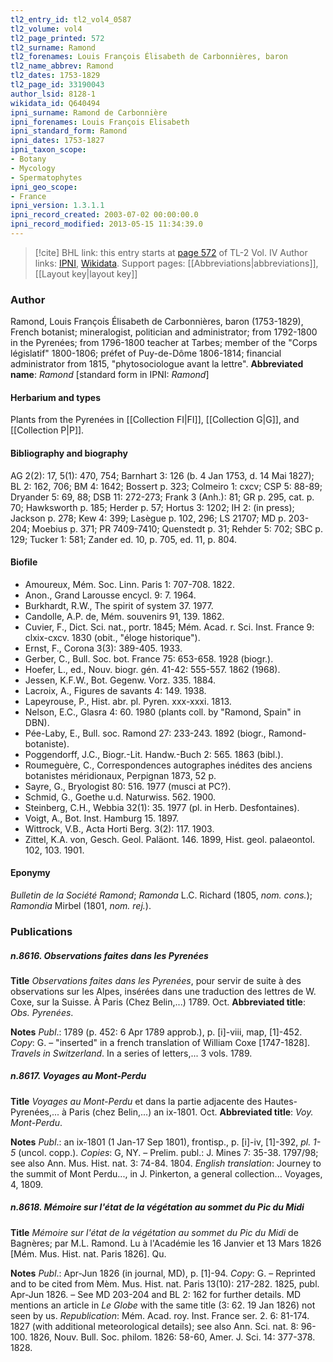 ```yaml
---
tl2_entry_id: tl2_vol4_0587
tl2_volume: vol4
tl2_page_printed: 572
tl2_surname: Ramond
tl2_forenames: Louis François Élisabeth de Carbonnières, baron
tl2_name_abbrev: Ramond
tl2_dates: 1753-1829
tl2_page_id: 33190043
author_lsid: 8128-1
wikidata_id: Q640494
ipni_surname: Ramond de Carbonnière
ipni_forenames: Louis François Elisabeth
ipni_standard_form: Ramond
ipni_dates: 1753-1827
ipni_taxon_scope: 
- Botany
- Mycology
- Spermatophytes
ipni_geo_scope: 
- France
ipni_version: 1.3.1.1
ipni_record_created: 2003-07-02 00:00:00.0
ipni_record_modified: 2013-05-15 11:34:39.0
---
```


> [!cite] BHL link: this entry starts at [page 572](https://www.biodiversitylibrary.org/page/33190043) of TL-2 Vol. IV
> Author links: [IPNI](https://www.ipni.org/a/8128-1), [Wikidata](https://www.wikidata.org/wiki/Q640494). Support pages: [[Abbreviations|abbreviations]], [[Layout key|layout key]]

### Author

Ramond, Louis François Élisabeth de Carbonnières, baron (1753-1829), French botanist; mineralogist, politician and administrator; from 1792-1800 in the Pyrenées; from 1796-1800 teacher at Tarbes; member of the "Corps législatif" 1800-1806; préfet of Puy-de-Dôme 1806-1814; financial administrator from 1815, "phytosociologue avant la lettre". 
**Abbreviated name**: *Ramond* \[standard form in IPNI: *Ramond*\]

#### Herbarium and types

Plants from the Pyrenées in [[Collection FI|FI]], [[Collection G|G]], and [[Collection P|P]].

#### Bibliography and biography

AG 2(2): 17, 5(1): 470, 754; Barnhart 3: 126 (b. 4 Jan 1753, d. 14 Mai 1827); BL 2: 162, 706; BM 4: 1642; Bossert p. 323; Colmeiro 1: cxcv; CSP 5: 88-89; Dryander 5: 69, 88; DSB 11: 272-273; Frank 3 (Anh.): 81; GR p. 295, cat. p. 70; Hawksworth p. 185; Herder p. 57; Hortus 3: 1202; IH 2: (in press); Jackson p. 278; Kew 4: 399; Lasègue p. 102, 296; LS 21707; MD p. 203-204; Moebius p. 371; PR 7409-7410; Quenstedt p. 31; Rehder 5: 702; SBC p. 129; Tucker 1: 581; Zander ed. 10, p. 705, ed. 11, p. 804.

#### Biofile

- Amoureux, Mém. Soc. Linn. Paris 1: 707-708. 1822.
- Anon., Grand Larousse encycl. 9: 7. 1964.
- Burkhardt, R.W., The spirit of system 37. 1977.
- Candolle, A.P. de, Mém. souvenirs 91, 139. 1862.
- Cuvier, F., Dict. Sci. nat., portr. 1845; Mém. Acad. r. Sci. Inst. France 9: clxix-cxcv. 1830 (obit., "éloge historique").
- Ernst, F., Corona 3(3): 389-405. 1933.
- Gerber, C., Bull. Soc. bot. France 75: 653-658. 1928 (biogr.).
- Hoefer, L., ed., Nouv. biogr. gén. 41-42: 555-557. 1862 (1968).
- Jessen, K.F.W., Bot. Gegenw. Vorz. 335. 1884.
- Lacroix, A., Figures de savants 4: 149. 1938.
- Lapeyrouse, P., Hist. abr. pl. Pyren. xxx-xxxi. 1813.
- Nelson, E.C., Glasra 4: 60. 1980 (plants coll. by "Ramond, Spain" in DBN).
- Pée-Laby, E., Bull. soc. Ramond 27: 233-243. 1892 (biogr., Ramond-botaniste).
- Poggendorff, J.C., Biogr.-Lit. Handw.-Buch 2: 565. 1863 (bibl.).
- Roumeguère, C., Correspondences autographes inédites des anciens botanistes méridionaux, Perpignan 1873, 52 p.
- Sayre, G., Bryologist 80: 516. 1977 (musci at PC?).
- Schmid, G., Goethe u.d. Naturwiss. 562. 1900.
- Steinberg, C.H., Webbia 32(1): 35. 1977 (pl. in Herb. Desfontaines).
- Voigt, A., Bot. Inst. Hamburg 15. 1897.
- Wittrock, V.B., Acta Horti Berg. 3(2): 117. 1903.
- Zittel, K.A. von, Gesch. Geol. Paläont. 146. 1899, Hist. geol. palaeontol. 102, 103. 1901.

#### Eponymy

*Bulletin de la Société Ramond*; *Ramonda* L.C. Richard (1805, *nom. cons.*); *Ramondia* Mirbel (1801, *nom. rej.*).

### Publications

##### n.8616. Observations faites dans les Pyrenées

**Title**
*Observations faites dans les Pyrenées*, pour servir de suite à des observations sur les Alpes, insérées dans une traduction des lettres de W. Coxe, sur la Suisse. À Paris (Chez Belin,...) 1789. Oct.
**Abbreviated title**: *Obs. Pyrenées*.

**Notes**
*Publ*.: 1789 (p. 452: 6 Apr 1789 approb.), p. \[i\]-viii, map, \[1\]-452. *Copy*: G. – "inserted" in a french translation of William Coxe \[1747-1828\]. *Travels in Switzerland*. In a series of letters,... 3 vols. 1789.

##### n.8617. Voyages au Mont-Perdu

**Title**
*Voyages au Mont-Perdu* et dans la partie adjacente des Hautes-Pyrenées,... à Paris (chez Belin,...) an ix-1801. Oct.
**Abbreviated title**: *Voy. Mont-Perdu*.

**Notes**
*Publ*.: an ix-1801 (1 Jan-17 Sep 1801), frontisp., p. \[i\]-iv, \[1\]-392, *pl. 1-5* (uncol. copp.).
*Copies*: G, NY. – Prelim. publ.: J. Mines 7: 35-38. 1797/98; see also Ann. Mus. Hist. nat. 3: 74-84. 1804.
*English translation*: Journey to the summit of Mont Perdu..., in J. Pinkerton, a general collection... Voyages, 4, 1809.

##### n.8618. Mémoire sur l'état de la végétation au sommet du Pic du Midi

**Title**
*Mémoire sur l'état de la végétation au sommet du Pic du Midi* de Bagnères; par M.L. Ramond. Lu à l'Académie les 16 Janvier et 13 Mars 1826 \[Mém. Mus. Hist. nat. Paris 1826\]. Qu.

**Notes**
*Publ*.: Apr-Jun 1826 (in journal, MD), p. \[1\]-94. *Copy*: G. – Reprinted and to be cited from Mèm. Mus. Hist. nat. Paris 13(10): 217-282. 1825, publ. Apr-Jun 1826. – See MD 203-204 and BL 2: 162 for further details. MD mentions an article in *Le Globe* with the same title (3: 62. 19 Jan 1826) not seen by us.
*Republication*: Mém. Acad. roy. Inst. France ser. 2. 6: 81-174. 1827 (with additional meteorological details); see also Ann. Sci. nat. 8: 96-100. 1826, Nouv. Bull. Soc. philom. 1826: 58-60, Amer. J. Sci. 14: 377-378. 1828.


